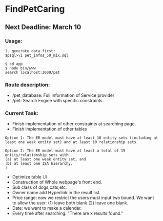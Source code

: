 # FindPetCaring

## Next Deadline: March 10

### Usage:
```shell
1. generate data first:
$psql>\i pet_infos_50_mix.sql

$ cd app
$ node bin/www
search localhost:3000/pet
```

### Route description:
- /pet_database: Full information of Service provider
- /pet: Search Engine with specific constraints

### Current Task:
- Finish implementation of other constraints at searching page.
- Finish implementation of other tables

```
Option 1: The ER model must have at least 10 entity sets (including at least one weak entity set) and at least 10 relationship sets.

Option 2: The ER model must have at least a total of 15 entity/relationship sets with
(a) at least one weak entity set, and
(b) at least one ISA hierarchy.
)
```

- Optimize table UI
- Construction of Whole webpage's front end.
- Sub class of dogs,cats,etc.
- Owner name add Hyperlink in the result list.
- Price range: now we restrict the users must input two bound. We want to allow the user: (1) leave both blank (2) leave one blank.
- Date: we want to make a calendar.
- Every time after searching: "There are x results found."